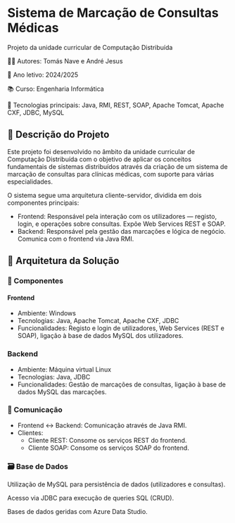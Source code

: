 # Sistema de Marcação de Consultas Médicas

Projeto da unidade curricular de Computação Distribuída

👨‍💻 Autores: Tomás Nave e André Jesus

📅 Ano letivo: 2024/2025

📚 Curso: Engenharia Informática

🔗 Tecnologias principais: Java, RMI, REST, SOAP, Apache Tomcat, Apache CXF, JDBC, MySQL

## 🔎 Descrição do Projeto

Este projeto foi desenvolvido no âmbito da unidade curricular de Computação Distribuída com o objetivo de aplicar os conceitos fundamentais de sistemas distribuídos através da criação de um sistema de marcação de consultas para clínicas médicas, com suporte para várias especialidades.

O sistema segue uma arquitetura cliente-servidor, dividida em dois componentes principais:

- Frontend: Responsável pela interação com os utilizadores — registo, login, e operações sobre consultas. Expõe Web Services REST e SOAP.
- Backend: Responsável pela gestão das marcações e lógica de negócio. Comunica com o frontend via Java RMI.

## 🧱 Arquitetura da Solução

### 📌 Componentes
#### Frontend

- Ambiente: Windows
- Tecnologias: Java, Apache Tomcat, Apache CXF, JDBC
- Funcionalidades: Registo e login de utilizadores, Web Services (REST e SOAP), ligação à base de dados MySQL dos utilizadores.

### Backend

- Ambiente: Máquina virtual Linux
- Tecnologias: Java, JDBC
- Funcionalidades: Gestão de marcações de consultas, ligação à base de dados MySQL das marcações.

### 🔁 Comunicação
- Frontend <-> Backend: Comunicação através de Java RMI.
- Clientes:
  - Cliente REST: Consome os serviços REST do frontend.
  - Cliente SOAP: Consome os serviços SOAP do frontend.

### 🗃️ Base de Dados
Utilização de MySQL para persistência de dados (utilizadores e consultas).

Acesso via JDBC para execução de queries SQL (CRUD).

Bases de dados geridas com Azure Data Studio.
